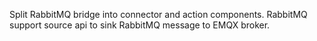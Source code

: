 Split RabbitMQ bridge into connector and action components.
RabbitMQ support source api to sink RabbitMQ message to EMQX broker.
